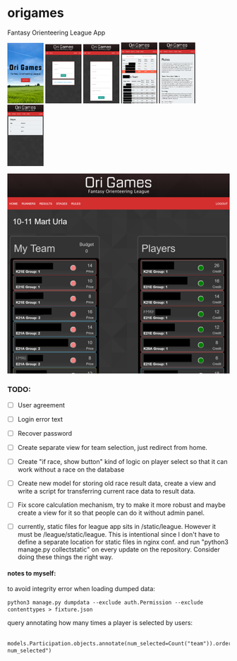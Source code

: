 # origames
Fantasy Orienteering League App

<img src="https://github.com/bilgeonceken/origames/blob/master/screenshots/welcome.png" width="82"> <img src="https://github.com/bilgeonceken/origames/blob/master/screenshots/login.png" width="82"> <img src="https://github.com/bilgeonceken/origames/blob/master/screenshots/signup.png" width="82"> <img src="https://github.com/bilgeonceken/origames/blob/master/screenshots/results.png" width="82"> <img src="https://github.com/bilgeonceken/origames/blob/master/screenshots/rules.png" width="82"> <img src="https://github.com/bilgeonceken/origames/blob/master/screenshots/stages.png" width="82">

<img src="https://github.com/bilgeonceken/origames/blob/master/screenshots/playerdraft.png" width="520">

### TODO:
- [ ] User agreement
- [ ] Login error text
- [ ] Recover password
- [ ] Create separate view for team selection, just redirect from home.
- [ ] Create "if race, show button" kind of logic on player select so that it can work without a race on the database
- [ ] Create new model for storing old race result data, create a view and write a script for transferring current race data to result data.
- [ ] Fix score calculation mechanism, try to make it more robust and maybe create a view for it so that people can do it without admin panel.
- [ ] currently, static files for league app sits in /static/league. However it must be /league/static/league. This is intentional since I don't have to define a separate location for static files in nginx conf. and run "python3 manage.py collectstatic" on every update on the repository. Consider doing these things the right way.


#### notes to myself:  
to avoid integrity error when loading dumped data:
```
python3 manage.py dumpdata --exclude auth.Permission --exclude contenttypes > fixture.json
```

query annotating how many times a player is selected by users:
```
 models.Participation.objects.annotate(num_selected=Count("team")).order_by("group","-num_selected")
```
